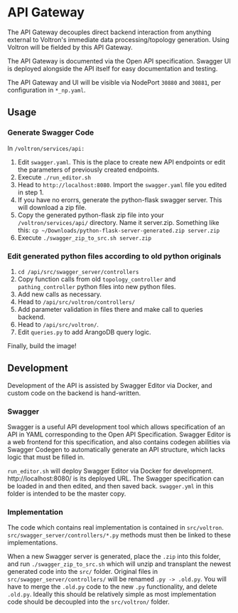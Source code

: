 # API Gateway
The API Gateway decouples direct backend interaction from anything external to Voltron's immediate data processing/topology generation. Using Voltron will be fielded by this API Gateway.

The API Gateway is documented via the Open API specification. Swagger UI is deployed alongside the API itself for easy documentation and testing.

The API Gateway and UI will be visible via NodePort `30880` and `30881`, per configuration in `*_np.yaml`.

## Usage
### Generate Swagger Code
In ```/voltron/services/api:```
1. Edit ```swagger.yaml```. This is the place to create new API endpoints or edit the parameters of previously created endpoints.
2. Execute ```./run_editor.sh```
3. Head to ```http://localhost:8080```. Import the ```swagger.yaml``` file you edited in step 1.
4. If you have no erorrs, generate the python-flask swagger server. This will download a zip file.
5. Copy the generated python-flask zip file into your ```/voltron/services/api/``` directory. Name it server.zip. Something like this: ```cp ~/Downloads/python-flask-server-generated.zip server.zip```
6. Execute ```./swagger_zip_to_src.sh server.zip```
### Edit generated python files according to old python originals
1. ```cd /api/src/swagger_server/controllers```
2. Copy function calls from old ```topology_controller``` and ```pathing_controller``` python files into new python files.
3. Add new calls as necessary. 
3. Head to ```/api/src/voltron/controllers/```
4. Add parameter validation in files there and make call to queries backend.
5. Head to ```/api/src/voltron/```.
6. Edit ```queries.py``` to add ArangoDB query logic.

Finally, build the image!


## Development
Development of the API is assisted by Swagger Editor via Docker, and custom code on the backend is hand-written.

### Swagger
Swagger is a useful API development tool which allows specification of an API in YAML corresponding to the Open API Specification. Swagger Editor is a web frontend for this specification, and also contains codegen abilities via Swagger Codegen to automatically generate an API structure, which lacks logic that must be filled in.

`run_editor.sh` will deploy Swagger Editor via Docker for development. http://localhost:8080/ is its deployed URL. The Swagger specification can be loaded in and then edited, and then saved back. `swagger.yml` in this folder is intended to be the master copy.

### Implementation
The code which contains real implementation is contained in `src/voltron`. `src/swagger_server/controllers/*.py` methods must then be linked to these implementations.

When a new Swagger server is generated, place the `.zip` into this folder, and run `./swagger_zip_to_src.sh` which will unzip and transplant the newest generated code into the `src/` folder. Original files in `src/swagger_server/controllers/` will be renamed `.py -> .old.py`. You will have to merge the `.old.py` code to the new `.py` functionality, and delete `.old.py`. Ideally this should be relatively simple as most implementation code should be decoupled into the `src/voltron/` folder.
